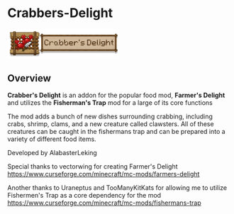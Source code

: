 # Crabbers-Delight

<img src="https://raw.githubusercontent.com/AlabasterLeking/Crabbers-Delight/main/src/main/resources/crabbersdelightlogo-final.png" width="50%">

## Overview
**Crabber's Delight** is an addon for the popular food mod, **Farmer's Delight** and utilizes the **Fisherman's Trap** mod for a large of its core functions

The mod adds a bunch of new dishes surrounding crabbing, including crabs, shrimp, clams, and a new creature called clawsters. All of these creatures can be caught in the fishermans trap and can be prepared into a variety of different food items.



Developed by AlabasterLeking

Special thanks to vectorwing for creating Farmer's Delight
https://www.curseforge.com/minecraft/mc-mods/farmers-delight

Another thanks to Uraneptus and TooManyKitKats for allowing me to utilize Fishermen's Trap as a core dependency for the mod
https://www.curseforge.com/minecraft/mc-mods/fishermans-trap
